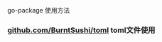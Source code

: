 go-package 使用方法

### [github.com/BurntSushi/toml](https://github.com/siyaEng/go-package-demo/blob/master/BurntSushi/README.md) toml文件使用